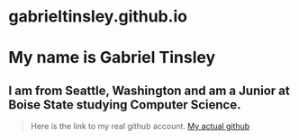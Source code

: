# gabrieltinsley.github.io
# My name is Gabriel Tinsley
## I am from Seattle, Washington and am a Junior at Boise State studying Computer Science.

> Here is the link to my real github account. [My actual github](https://github.com/gabrieltinsley)
